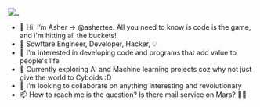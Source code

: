 ![_](https://i.pinimg.com/originals/48/40/2c/48402c5e68b53ecd535826d1936f2f7e.gif)
<!---
<img src="https://i.pinimg.com/originals/48/40/2c/48402c5e68b53ecd535826d1936f2f7e.gif" width="40" height="40" />
--->
- 👋 Hi, I’m Asher -> @ashertee. All you need to know is code is the game, and i'm hitting all the buckets!
- 🧠 Sowftare Engineer, Developer, Hacker, 💡
- 👀 I’m interested in developing code and programs that add value to people's life
- 🌱 Currently exploring AI and Machine learning projects coz why not just give the world to Cyboids :D
- 💞️ I’m looking to collaborate on anything interesting and revolutionary
- 📫 How to reach me is the question? Is there mail service on Mars? 🤔🤔

<!---
ashertee/ashertee is a ✨ special ✨ repository because its `README.md` (this file) appears on your GitHub profile.
You can click the Preview link to take a look at your changes.
--->
